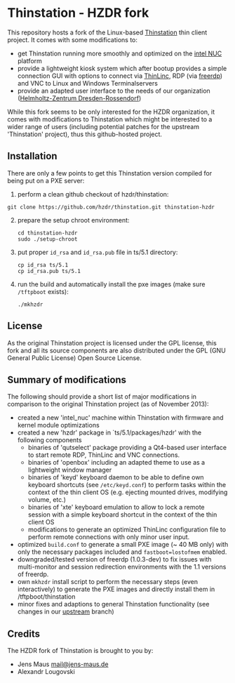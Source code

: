 # Thinstation - HZDR fork

This repository hosts a fork of the Linux-based [Thinstation](https://github.com/Thinstation/thinstation) thin client project. It comes with some modifications to:

* get Thinstation running more smoothly and optimized on the [intel NUC](http://www.intel.com/content/www/us/en/motherboards/desktop-motherboards/nuc.html) platform
* provide a lightweight kiosk system which after bootup provides a simple connection GUI with options to connect via [ThinLinc](http://www.cendio.se/), RDP (via [freerdp](http://www.freerdp.com)) and VNC to Linux and Windows Terminalservers
* provide an adapted user interface to the needs of our organization ([Helmholtz-Zentrum Dresden-Rossendorf](http://www.hzdr.de/))

While this fork seems to be only interested for the HZDR organization, it comes with modifications to Thinstation which might be interested to a wider range of users (including potential patches for the upstream 'Thinstation' project), thus this github-hosted project.

## Installation
There are only a few points to get this Thinstation version compiled for being put on a PXE server:

1. perform a clean github checkout of hzdr/thinstation:

  ```
  git clone https://github.com/hzdr/thinstation.git thinstation-hzdr
  ```

2. prepare the setup chroot environment:

   ```
   cd thinstation-hzdr
   sudo ./setup-chroot
   ```

3. put proper `id_rsa` and `id_rsa.pub` file in ts/5.1 directory:

   ```
   cp id_rsa ts/5.1
   cp id_rsa.pub ts/5.1
   ```

4. run the build and automatically install the pxe images (make sure `/tftpboot` exists):

   ```
   ./mkhzdr
   ``` 

## License
As the original Thinstation project is licensed under the GPL license, this fork and all its source components are also distributed under the GPL (GNU General Public License) Open Source License.

## Summary of modifications
The following should provide a short list of major modifications in comparison to the original Thinstation project (as of November 2013):

* created a new 'intel_nuc' machine within Thinstation with firmware and kernel module optimizations
* created a new 'hzdr' package in `ts/5.1/packages/hzdr' with the following components
  * binaries of 'qutselect' package providing a Qt4-based user interface to start remote RDP, ThinLinc and VNC connections.
  * binaries of 'openbox' including an adapted theme to use as a lightweight window manager
  * binaries of 'keyd' keyboard daemon to be able to define own keyboard shortcuts (see `/etc/keyd.conf`) to perform tasks within the context of the thin client OS (e.g. ejecting mounted drives, modifying volume, etc.)
  * binaries of 'xte' keyboard emulation to allow to lock a remote session with a simple keyboard shortcut in the context of the thin client OS
  * modifications to generate an optimized ThinLinc configuration file to perform remote connections with only minor user input.
* optimized `build.conf` to generate a small PXE image (~ 40 MB only) with only the necessary packages included and `fastboot=lostofmem` enabled.
* downgraded/tested version of freerdp (1.0.3-dev) to fix issues with multi-monitor and session redirection environments with the 1.1 versions of freerdp.
* own `mkhzdr` install script to perform the necessary steps (even interactively) to generate the PXE images and directly install them in /tftpboot/thinstation
* minor fixes and adaptions to general Thinstation functionality (see changes in our [upstream](https://github.com/hzdr/thinstation/compare/upstream) branch)

## Credits
The HZDR fork of Thinstation is brought to you by:

* Jens Maus <mail@jens-maus.de>
* Alexandr Lougovski
